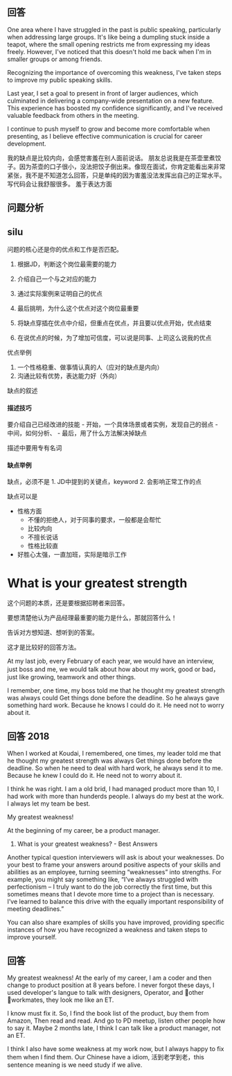 ## 回答

One area where I have struggled in the past is public speaking, particularly when addressing large groups. It's like being a dumpling stuck inside a teapot, where the small opening restricts me from expressing my ideas freely. However, I've noticed that this doesn't hold me back when I'm in smaller groups or among friends.

Recognizing the importance of overcoming this weakness, I've taken steps to improve my public speaking skills.

Last year, I set a goal to present in front of larger audiences, which culminated in delivering a company-wide presentation on a new feature. This experience has boosted my confidence significantly, and I've received valuable feedback from others in the meeting.

I continue to push myself to grow and become more comfortable when presenting, as I believe effective communication is crucial for career development.


我的缺点是比较内向，会感觉害羞在别人面前说话。
朋友总说我是在茶壶里煮饺子。因为茶壶的口子很小，没法把饺子倒出来。像现在面试，你肯定能看出来非常紧张，我不是不知道怎么回答，只是单纯的因为害羞没法发挥出自己的正常水平。写代码会让我舒服很多。
羞于表达方面
## 问题分析
## silu 
问题的核心还是你的优点和工作是否匹配。

1. 根据JD，判断这个岗位最需要的能力
2. 介绍自己一个与之对应的能力
3. 通过实际案例来证明自己的优点
4. 最后挑明，为什么这个优点对这个岗位最重要



1. 将缺点穿插在优点中介绍，但重点在优点，并且要以优点开始，优点结束
2. 在说优点的时候，为了增加可信度，可以说是同事、上司这么说我的优点

优点举例
1. 一个性格稳重、做事情认真的人（应对的缺点是内向）
2. 沟通比较有优势，表达能力好（外向）

缺点的叙述

#### 描述技巧
要介绍自己已经改进的技能
	- 开始，一个具体场景或者实例，发现自己的弱点
	- 中间，如何分析、
	- 最后，用了什么方法解决掉缺点

描述中要用专有名词

#### 缺点举例
缺点，必须不是
	1. JD中提到的关键点，keyword
	2. 会影响正常工作的点

缺点可以是
- 性格方面
	- 不懂的拒绝人，对于同事的要求，一般都是会帮忙
	- 比较内向
	- 不擅长说话
	- 性格比较直
- 好胜心太强，一直加班，实际是暗示工作
# What is your greatest strength



这个问题的本质，还是要根据招聘者来回答。

要想清楚他认为产品经理最重要的能力是什么，那就回答什么！

告诉对方想知道、想听到的答案。

这才是比较好的回答方法。

At my last job, every February of each year, we would have an interview, just boss and me, we would talk about how about my work, good or bad，just like growing, teamwork and other things.

I remember, one time, my boss told me that he thought my greatest strength was always could Get things done before the deadline. So he always gave something hard work. Because he knows I could do it. He need not to worry about it.

## 回答 2018


When I worked at Koudai, I remembered, one times, my leader told me that he thought my greatest strength was always Get things done before the deadline. So when he need to deal with hard work, he always send it to me. Because he knew I could do it. He need not to worry about it.

I think he was right. I am a old brid, I had managed product more than 10, I had work with more than hunderds people. I always do my best at the work. I always let my team be best.






My greatest weakness!

At the beginning of my career, be a product manager.



1. What is your greatest weakness? - Best Answers

Another typical question interviewers will ask is about your weaknesses. Do your best to frame your answers around positive aspects of your skills and abilities as an employee, turning seeming “weaknesses” into strengths. For example, you might say something like, “I’ve always struggled with perfectionism – I truly want to do the job correctly the first time, but this sometimes means that I devote more time to a project than is necessary. I’ve learned to balance this drive with the equally important responsibility of meeting deadlines.”

You can also share examples of skills you have improved, providing specific instances of how you have recognized a weakness and taken steps to improve yourself.


## 回答

My greatest weakness!
At the early of my career, I am a coder and then change to product position at 8 years before.
I never forgot these days, I used developer's langue to talk with designers, Operator, and other workmates, they look me like an ET.

I know must fix it. So, I find the book list of the product, buy them from Amazon, Then read and read. And go to PD meetup, listen other people how to say it. Maybe 2 months late, I think I can talk like a product manager, not an ET.

I think I also have some weakness at my work now, but I always happy to fix them when I find them. Our Chinese have a idiom, 活到老学到老，this sentence meaning is we need study if we alive.
